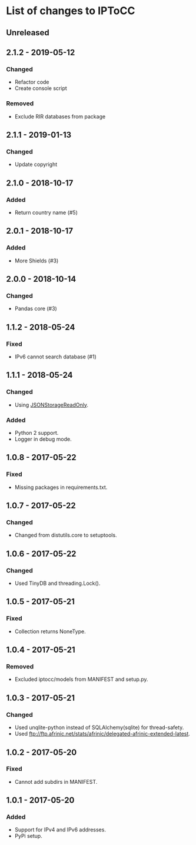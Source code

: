 # List of changes to IPToCC

## Unreleased

## 2.1.2 - 2019-05-12
### Changed
- Refactor code
- Create console script

### Removed
- Exclude RIR databases from package

## 2.1.1 - 2019-01-13
### Changed
- Update copyright

## 2.1.0 - 2018-10-17
### Added
- Return country name (#5)

## 2.0.1 - 2018-10-17
### Added
- More Shields (#3)

## 2.0.0 - 2018-10-14
### Changed
- Pandas core (#3)

## 1.1.2 - 2018-05-24
### Fixed
- IPv6 cannot search database (#1)

## 1.1.1 - 2018-05-24
### Changed
- Using [JSONStorageReadOnly](https://github.com/msiemens/tinydb/issues/136).

### Added
- Python 2 support.
- Logger in debug mode.

## 1.0.8 - 2017-05-22
### Fixed
- Missing packages in requirements.txt.

## 1.0.7 - 2017-05-22
### Changed
- Changed from distutils.core to setuptools.

## 1.0.6 - 2017-05-22
### Changed
- Used TinyDB and threading.Lock().

## 1.0.5 - 2017-05-21
### Fixed
- Collection returns NoneType.

## 1.0.4 - 2017-05-21
### Removed
- Excluded iptocc/models from MANIFEST and setup.py.

## 1.0.3 - 2017-05-21
### Changed
- Used unqlite-python instead of SQLAlchemy(sqlite) for thread-safety.
- Used ftp://ftp.afrinic.net/stats/afrinic/delegated-afrinic-extended-latest.

## 1.0.2 - 2017-05-20
### Fixed
- Cannot add subdirs in MANIFEST.

## 1.0.1 - 2017-05-20
### Added
- Support for IPv4 and IPv6 addresses.
- PyPi setup.
